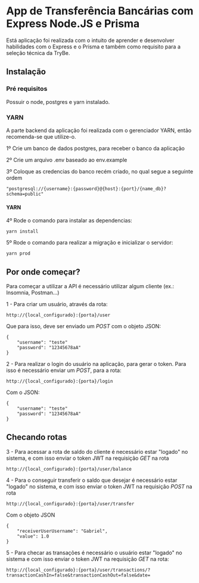 # App de Transferência Bancárias com Express Node.JS e Prisma

Está aplicação foi realizada com o intuito de aprender e desenvolver habilidades com o Express e o Prisma
e também como requisito para a seleção técnica da TryBe.

## Instalação

### Pré requisitos

Possuir o node, postgres e yarn instalado.

### YARN

A parte backend da aplicação foi realizada com o gerenciador YARN, então recomenda-se que utilize-o.

1º Crie um banco de dados postgres, para receber o banco da aplicação

2º Crie um arquivo .env baseado ao env.example

3º Coloque as credencias do banco recém criado, no qual segue a seguinte ordem 

    "postgresql://{username}:{password}@{host}:{port}/{name_db}?schema=public"

#### YARN

4º Rode o comando para instalar as dependencias:

    yarn install

5º Rode o comando para realizar a migração e inicializar o servidor:

    yarn prod
    
## Por onde começar?

Para começar a utilizar a API é necessário utilizar algum cliente (ex.: Insomnia, Postman...)

1 - Para criar um usuário, através da rota:
    
    http://{local_configurado}:{porta}/user

Que para isso, deve ser enviado um *POST* com o objeto JSON:
    
    { 
        "username": "teste"
        "password": "12345678aA"
    }

2 - Para realizar o login do usuário na aplicação, para gerar o token. Para isso é necessário enviar um *POST*, para a rota:

    http://{local_configurado}:{porta}/login

Com o JSON:
    
    { 
        "username": "teste"
        "password": "12345678aA"
    }
 
## Checando rotas

3 - Para acessar a rota de saldo do cliente é necessário estar "logado" no sistema, e com isso enviar o token JWT na requisição *GET* na rota
    
    http://{local_configurado}:{porta}/user/balance

4 - Para o conseguir transferir o saldo que desejar é necessário estar "logado" no sistema, e com isso enviar o token JWT na requisição *POST* na rota

    http://{local_configurado}:{porta}/user/transfer
    
Com o objeto JSON
    
    {
	    "receiverUserUsername": "Gabriel",
	    "value": 1.0
    }
    
5 - Para checar as transações é necessário o usuário estar "logado" no sistema  e com isso enviar o token JWT na requisição *GET* na rota:
    
    http://{local_configurado}:{porta}/user/transactions/?transactionCashIn=false&transactionCashOut=false&date=
